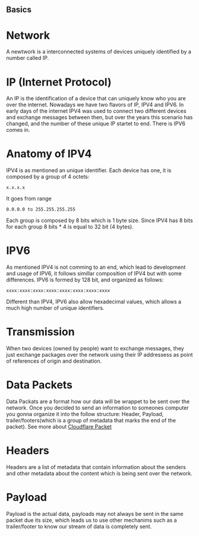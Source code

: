## Basics

# Network

A newtwork is a interconnected systems of devices uniquely identified by a number called IP.

# IP (Internet Protocol)

An IP is the identification of a device that can uniquely know who you are over the internet. Nowadays we have two flavors of IP, IPV4 and IPV6.
In early days of the internet IPV4 was used to connect two different devices and exchange messages between then, but over the years this scenario has changed, and the number of these unique IP startet to end. There is IPV6 comes in.

# Anatomy of IPV4

IPV4 is as mentioned an unique identifier. Each device has one, it is composed by a group of 4 octets:

    x.x.x.x

It goes from range

    0.0.0.0 to 255.255.255.255

Each group is composed by 8 bits which is 1 byte size. Since IPV4 has 8 bits for each group 8 bits * 4 is equal to 32 bit (4 bytes).

# IPV6

As mentioned IPV4 is not comming to an end, which lead to development and usage of IPV6, it follows simillar composition of IPV4 but with some differences.
IPV6 is formed by 128 bit, and organized as follows:

    xxxx:xxxx:xxxx:xxxx:xxxx:xxxx:xxxx:xxxx

Different than IPV4, IPV6 also allow hexadecimal values, which allows a much high number of unique identifiers.

# Transmission

When two devices (owned by people) want to exchange messages, they just exchange packages over the network using their IP addressess as point of references of origin and destination.

# Data Packets

Data Packats are a format how our data will be wrappet to be sent over the network.
Once you decided to send an information to someones computer you gonna organize it into the follow structure: Header, Payload, trailer/footers(which is a group of metadata that marks the end of the packet).
See more about [Cloudflare Packet](https://www.cloudflare.com/learning/network-layer/what-is-a-packet/)

# Headers

Headers are a list of metadata that contain information about the senders and other metadata about the content which is being sent over the network.

# Payload

Payload is the actual data, payloads may not always be sent in the same packet due its size, which leads us to use other mechanims such as a trailer/footer to know our stream of data is completely sent.